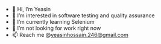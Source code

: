 - 👋 Hi, I’m Yeasin
- 👀 I’m interested in software testing and quality assurance
- 🌱 I’m currently learning Selenium
- 💞️ I’m not looking for work right now
- 📫 Reach me @yeasinhossain.246@gmail.com

<!---
yeasinh/yeasinh is a ✨ special ✨ repository because its `README.md` (this file) appears on your GitHub profile.
You can click the Preview link to take a look at your changes.
--->
